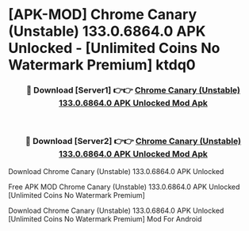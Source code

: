 # [APK-MOD] Chrome Canary (Unstable) 133.0.6864.0 APK Unlocked - [Unlimited Coins No Watermark Premium] ktdq0



<div align="center">
<h3>🔴 Download [Server1] 👉👉 <a href="https://momento.my/?title=Chrome_Canary_(Unstable)_133.0.6864.0_APK_Unlocked">Chrome Canary (Unstable) 133.0.6864.0 APK Unlocked Mod Apk</a></h3><br>

<h3>🔴 Download [Server2] 👉👉 <a href="https://momento.my/?title=Chrome_Canary_(Unstable)_133.0.6864.0_APK_Unlocked">Chrome Canary (Unstable) 133.0.6864.0 APK Unlocked Mod Apk</a></h3>
</div>



Download Chrome Canary (Unstable) 133.0.6864.0 APK Unlocked 

Free APK MOD Chrome Canary (Unstable) 133.0.6864.0 APK Unlocked [Unlimited Coins No Watermark Premium]

Download Chrome Canary (Unstable) 133.0.6864.0 APK Unlocked [Unlimited Coins No Watermark Premium] Mod For Android
